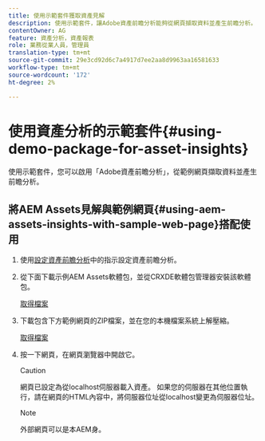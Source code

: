 ```yaml
---
title: 使用示範套件獲取資產見解
description: 使用示範套件，讓Adobe資產前瞻分析能夠從網頁擷取資料並產生前瞻分析。
contentOwner: AG
feature: 資產分析，資產報表
role: 業務從業人員，管理員
translation-type: tm+mt
source-git-commit: 29e3cd92d6c7a4917d7ee2aa8d9963aa16581633
workflow-type: tm+mt
source-wordcount: '172'
ht-degree: 2%

---
```



# 使用資產分析的示範套件{#using-demo-package-for-asset-insights}

使用示範套件，您可以啟用「Adobe資產前瞻分析」，從範例網頁擷取資料並產生前瞻分析。

## 將AEM Assets見解與範例網頁{#using-aem-assets-insights-with-sample-web-page}搭配使用

1. 使用[設定資產前瞻分析](touch-ui-configuring-asset-insights.md)中的指示設定資產前瞻分析。
1. 從下面下載示例AEM Assets軟體包，並從CRXDE軟體包管理器安裝該軟體包。

   [取得檔案](assets/insightsdemo.zip)

1. 下載包含下方範例網頁的ZIP檔案，並在您的本機檔案系統上解壓縮。

   [取得檔案](assets/demosite.zip)

1. 按一下網頁，在網頁瀏覽器中開啟它。

   >[!CAUTION]
   >
   >網頁已設定為從localhost伺服器載入資產。 如果您的伺服器在其他位置執行，請在網頁的HTML內容中，將伺服器位址從localhost變更為伺服器位址。

   >[!NOTE]
   >
   >外部網頁可以是本AEM身。
